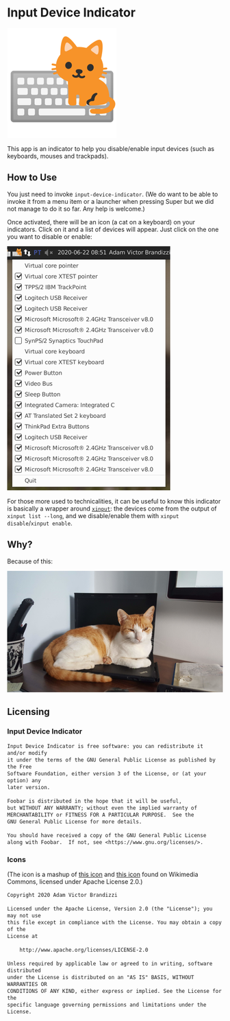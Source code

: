 # Input Device Indicator

![The icon of the application: an orange cat over a keyboard](inputdeviceindicator/resources/input-device-indicator.svg)

This app is an indicator to help you disable/enable input devices (such as keyboards, mouses and trackpads).

## How to Use

You just need to invoke `input-device-indicator`. (We do want to be able to 
invoke it from a menu item or a launcher when pressing Super but we did not 
manage to do it so far. Any help is welcome.)

Once activated, there will be an icon (a cat on a keyboard) on your indicators.
Click on it and a list of devices will appear. Just click on the one you want
to disable or enable:

![A screenshot of the indicator menu. There appears the icon, clicked, and a menu listing vários keyboard and mosue devices](doc/menu.png)

For those more used to technicalities, it can be useful to know this indicator
is basically a wrapper around
[`xinput`](https://www.x.org/archive/current/doc/man/man1/xinput.1.xhtml): the
devices come from the output of `xinput list --long`, and we disable/enable
them with `xinput disable`/`xinput enable`.

## Why?

Because of this:

![Picture of Mel, our loved cat, laying on the keyboard of my laptop.](doc/mel.png)

## Licensing

### Input Device Indicator

```
Input Device Indicator is free software: you can redistribute it and/or modify
it under the terms of the GNU General Public License as published by the Free
Software Foundation, either version 3 of the License, or (at your option) any
later version.

Foobar is distributed in the hope that it will be useful,
but WITHOUT ANY WARRANTY; without even the implied warranty of
MERCHANTABILITY or FITNESS FOR A PARTICULAR PURPOSE.  See the
GNU General Public License for more details.

You should have received a copy of the GNU General Public License
along with Foobar.  If not, see <https://www.gnu.org/licenses/>.
```

### Icons

(The icon is a mashup of [this
icon](https://commons.wikimedia.org/wiki/File:Noto_Emoji_Oreo_2328.svg) and
[this
icon](https://commons.wikimedia.org/wiki/File:Noto_Emoji_KitKat_1f408.svg)
found on Wikimedia Commons, licensed under Apache License 2.0.)

```
Copyright 2020 Adam Victor Brandizzi

Licensed under the Apache License, Version 2.0 (the "License"); you may not use
this file except in compliance with the License. You may obtain a copy of the
License at

    http://www.apache.org/licenses/LICENSE-2.0

Unless required by applicable law or agreed to in writing, software distributed
under the License is distributed on an "AS IS" BASIS, WITHOUT WARRANTIES OR
CONDITIONS OF ANY KIND, either express or implied. See the License for the
specific language governing permissions and limitations under the License.
```
